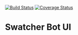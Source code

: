 [![Build Status](https://travis-ci.com/Driim/swatcher-ms.svg?token=ZYhz5oAcTL2qvhTwptRL&branch=master)](https://travis-ci.com/Driim/swatcher-ms)
[![Coverage Status](https://coveralls.io/repos/github/Driim/swatcher-ms/badge.svg?branch=master)](https://coveralls.io/github/Driim/swatcher-ms?branch=master)
# Swatcher Bot UI 

